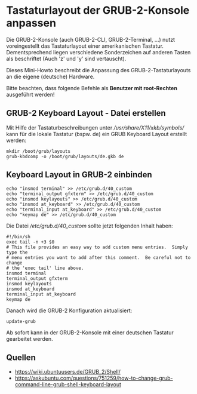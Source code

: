 # Tastaturlayout der GRUB-2-Konsole anpassen

Die GRUB-2-Konsole (auch GRUB-2-CLI, GRUB-2-Terminal, ...)
nutzt voreingestellt das Tastaturlayout einer amerikanischen Tastatur.
Dementsprechend liegen verschiedene Sonderzeichen auf anderen Tasten als beschriftet (Auch \'z\' und \'y\' sind vertauscht).

Dieses Mini-Howto beschreibt die Anpassung des GRUB-2-Tastaturlayouts an die eigene (deutsche) Hardware.

Bitte beachten, dass folgende Befehle als **Benutzer mit root-Rechten** ausgeführt werden!

## GRUB-2 Keyboard Layout - Datei erstellen

Mit Hilfe der Tastaturbeschreibungen unter */usr/share/X11/xkb/symbols/* kann für die lokale Tastatur (bspw. de) ein GRUB Keyboard Layout erstellt werden:

```
mkdir /boot/grub/layouts
grub-kbdcomp -o /boot/grub/layouts/de.gkb de
```

## Keyboard Layout in GRUB-2 einbinden

```
echo "insmod terminal" >> /etc/grub.d/40_custom
echo "terminal_output gfxterm" >> /etc/grub.d/40_custom
echo "insmod keylayouts" >> /etc/grub.d/40_custom
echo "insmod at_keyboard" >> /etc/grub.d/40_custom
echo "terminal_input at_keyboard" >> /etc/grub.d/40_custom
echo "keymap de" >> /etc/grub.d/40_custom
```

Die Datei */etc/grub.d/40_custom* sollte jetzt folgenden Inhalt haben:
```
#!/bin/sh
exec tail -n +3 $0
# This file provides an easy way to add custom menu entries.  Simply type the
# menu entries you want to add after this comment.  Be careful not to change
# the 'exec tail' line above.
insmod terminal
terminal_output gfxterm
insmod keylayouts
insmod at_keyboard
terminal_input at_keyboard
keymap de
```

Danach wird die GRUB-2 Konfiguration aktualisiert:
```
update-grub
```

Ab sofort kann in der GRUB-2-Konsole mit einer deutschen Tastatur gearbeitet werden.

## Quellen

* https://wiki.ubuntuusers.de/GRUB_2/Shell/
* https://askubuntu.com/questions/751259/how-to-change-grub-command-line-grub-shell-keyboard-layout
